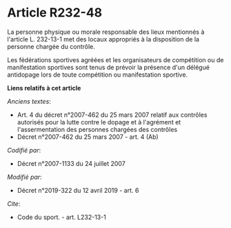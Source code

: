 # Article R232-48

La personne physique ou morale responsable des lieux mentionnés à l'article L. 232-13-1 met des locaux appropriés à la
disposition de la personne chargée du contrôle.

Les fédérations sportives agréées et les organisateurs de compétition ou de manifestation sportives sont tenus de prévoir la
présence d'un délégué antidopage lors de toute compétition ou manifestation sportive.

**Liens relatifs à cet article**

_Anciens textes_:

  - Art. 4 du décret n°2007-462 du 25 mars 2007 relatif aux contrôles autorisés pour la lutte contre le dopage et à l'agrément et l'assermentation des personnes chargées des contrôles
  - Décret n°2007-462 du 25 mars 2007 - art. 4 (Ab)

_Codifié par_:

  - Décret n°2007-1133 du 24 juillet 2007

_Modifié par_:

  - Décret n°2019-322 du 12 avril 2019 - art. 6

_Cite_:

  - Code du sport. - art. L232-13-1
